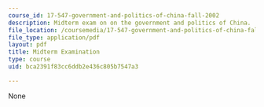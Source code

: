 ```yaml
---
course_id: 17-547-government-and-politics-of-china-fall-2002
description: Midterm exam on on the government and politics of China.
file_location: /coursemedia/17-547-government-and-politics-of-china-fall-2002/bca2391f83cc6ddb2e436c805b7547a3_54702_midterm_exam.pdf
file_type: application/pdf
layout: pdf
title: Midterm Examination
type: course
uid: bca2391f83cc6ddb2e436c805b7547a3

---
```

None